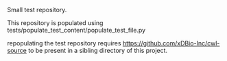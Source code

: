 Small test repository.

This repository is populated using tests/populate_test_content/populate_test_file.py

repopulating the test repository requires https://github.com/xDBio-Inc/cwl-source to be present in a sibling directory of this project.